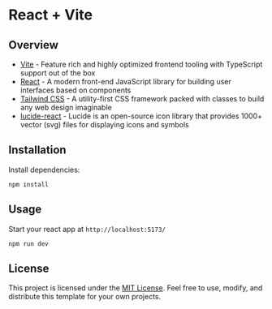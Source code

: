 # React + Vite
## Overview
- [Vite](https://vitejs.dev) - Feature rich and highly optimized frontend tooling with TypeScript support out of the box
- [React](https://react.dev) - A modern front-end JavaScript library for building user interfaces based on components
- [Tailwind CSS](https://tailwindcss.com) - A utility-first CSS framework packed with classes to build any web design imaginable
- [lucide-react](https://lucide.dev) - Lucide is an open-source icon library that provides 1000+ vector (svg) files for displaying icons and symbols
## Installation

Install dependencies:
```console
npm install
```
## Usage
Start your react app at `http://localhost:5173/`
```console
npm run dev
```
## License
This project is licensed under the [MIT License](https://opensource.org/licenses/MIT). Feel free to use, modify, and distribute this template for your own projects.
